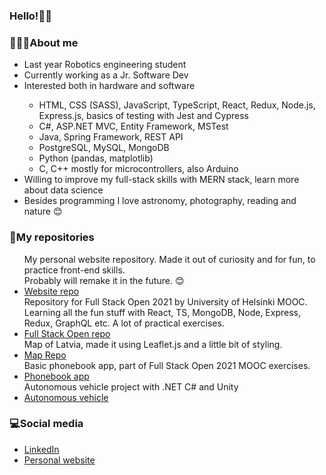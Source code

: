### Hello!👋😊

<div>
  <h3>👩🏻‍💻About me</h3>
  <ul>
    <li>Last year Robotics engineering student</li>
    <li>Currently working as a Jr. Software Dev</li>
    <li>Interested both in hardware and software</li>
    <ul>
      <li>HTML, CSS (SASS), JavaScript, TypeScript, React, Redux, Node.js, Express.js, basics of testing with Jest and Cypress</li>
      <li>C#, ASP.NET MVC, Entity Framework, MSTest</li>
      <li>Java, Spring Framework, REST API</li>
      <li>PostgreSQL, MySQL, MongoDB</li>
      <li>Python (pandas, matplotlib)</li>
      <li>C, C++ mostly for microcontrollers, also Arduino</li>
    </ul>
    <li>Willing to improve my full-stack skills with MERN stack, learn more about data science</li>
    <li>Besides programming I love astronomy, photography, reading and nature 😊</li>
  </ul>
</div>

<div>
  <h3>📁My repositories</h3>
  <ul>
    My personal website repository.
    Made it out of curiosity and for fun, to practice front-end skills.</br>Probably will remake it in the future. 😊
    <li><a href="https://github.com/alexattt/MyPortfolio" target="_blank">Website repo</a></li>
    Repository for Full Stack Open 2021 by University of Helsinki MOOC.</br>
    Learning all the fun stuff with React, TS, MongoDB, Node, Express, Redux, GraphQL etc. A lot of practical exercises.
    <li><a href="https://github.com/alexattt/FullStackOpen2021" target="_blank">Full Stack Open repo</a></li>
    Map of Latvia, made it using Leaflet.js and a little bit of styling. 
    <li><a href="https://github.com/alexattt/Map-project" target="_blank">Map Repo</a></li>
    Basic phonebook app, part of Full Stack Open 2021 MOOC exercises.
    <li><a href="https://github.com/alexattt/FullStack-part3" target="_blank">Phonebook app</a></li>
    Autonomous vehicle project with .NET C# and Unity
    <li><a href="https://github.com/alexattt/Autonomous-truck" target="_blank">Autonomous vehicle</a></li>
  </ul>
</div>

<div>
  <h3>💻Social media</h3>
  <ul>
    <li><a href="https://www.linkedin.com/in/aleksandra-timofejeva/" target="_blank">LinkedIn</a></li>
    <li><a href="https://www.alexat.space/" target="_blank">Personal website</a></li>
  </ul>
</div>
